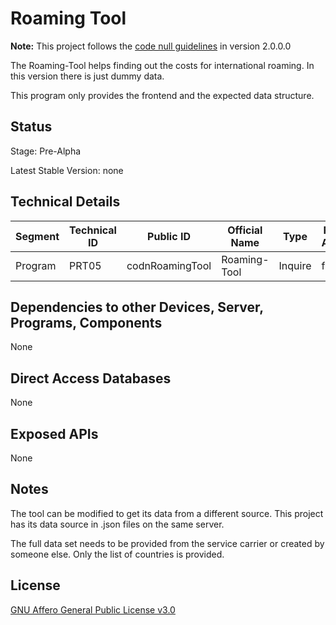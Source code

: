 # Roaming Tool

**Note:** This project follows the [code null guidelines](https://github.com/code-null/organization/blob/main/guidelines.md) in version 2.0.0.0

The Roaming-Tool helps finding out the costs for international roaming. In this version there is just dummy data.

This program only provides the frontend and the expected data structure.

## Status

Stage: Pre-Alpha

Latest Stable Version: none

## Technical Details

| Segment | Technical ID | Public ID       | Official Name | Type    | Requires Accounts | Technology    | Versioning                                    |
| ------- | ------------ | --------------- | ------------- | ------- | ----------------- | ------------- | --------------------------------------------- |
| Program | PRT05        | codnRoamingTool | Roaming-Tool  | Inquire | false             | Ionic/Angular | [CNV 1.0.01](github.com/code-null/versioning) |

## Dependencies to other Devices, Server, Programs, Components

None

## Direct Access Databases

None

## Exposed APIs

None

## Notes

The tool can be modified to get its data from a different source. This project has its data source in .json files on the same server.

The full data set needs to be provided from the service carrier or created by someone else. Only the list of countries is provided.

## License

[GNU Affero General Public License v3.0](https://github.com/code-null/roamingTool/blob/main/LICENSE)
